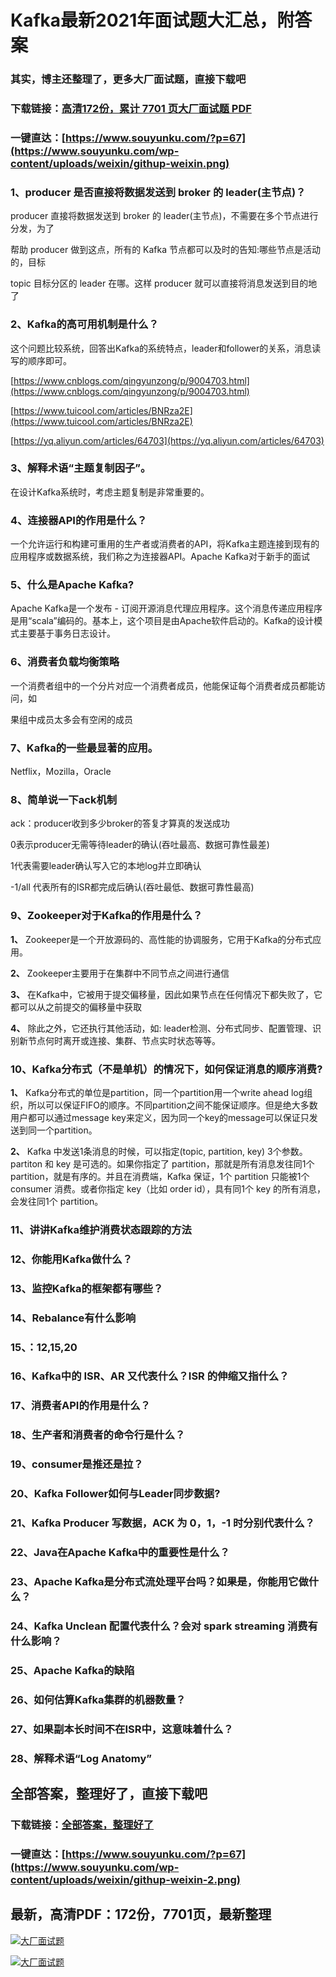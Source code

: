 # Kafka最新2021年面试题大汇总，附答案

### 其实，博主还整理了，更多大厂面试题，直接下载吧

### 下载链接：[高清172份，累计 7701 页大厂面试题  PDF](https://github.com/souyunku/DevBooks/blob/master/docs/index.md)

### 一键直达：[https://www.souyunku.com/?p=67](https://www.souyunku.com/wp-content/uploads/weixin/githup-weixin.png)



### 1、producer 是否直接将数据发送到 broker 的 leader(主节点)？

producer 直接将数据发送到 broker 的 leader(主节点)，不需要在多个节点进行分发，为了

帮助 producer 做到这点，所有的 Kafka 节点都可以及时的告知:哪些节点是活动的，目标

topic 目标分区的 leader 在哪。这样 producer 就可以直接将消息发送到目的地了


### 2、Kafka的高可用机制是什么？

这个问题比较系统，回答出Kafka的系统特点，leader和follower的关系，消息读写的顺序即可。

[https://www.cnblogs.com/qingyunzong/p/9004703.html](https://www.cnblogs.com/qingyunzong/p/9004703.html)

[https://www.tuicool.com/articles/BNRza2E](https://www.tuicool.com/articles/BNRza2E)

[https://yq.aliyun.com/articles/64703](https://yq.aliyun.com/articles/64703)


### 3、解释术语“主题复制因子”。

在设计Kafka系统时，考虑主题复制是非常重要的。


### 4、连接器API的作用是什么？

一个允许运行和构建可重用的生产者或消费者的API，将Kafka主题连接到现有的应用程序或数据系统，我们称之为连接器API。Apache Kafka对于新手的面试
### 5、什么是Apache Kafka?

Apache Kafka是一个发布 - 订阅开源消息代理应用程序。这个消息传递应用程序是用“scala”编码的。基本上，这个项目是由Apache软件启动的。Kafka的设计模式主要基于事务日志设计。


### 6、消费者负载均衡策略

一个消费者组中的一个分片对应一个消费者成员，他能保证每个消费者成员都能访问，如

果组中成员太多会有空闲的成员


### 7、Kafka的一些最显著的应用。

Netflix，Mozilla，Oracle


### 8、简单说一下ack机制

ack：producer收到多少broker的答复才算真的发送成功

0表示producer无需等待leader的确认(吞吐最高、数据可靠性最差)

1代表需要leader确认写入它的本地log并立即确认

-1/all 代表所有的ISR都完成后确认(吞吐最低、数据可靠性最高)


### 9、Zookeeper对于Kafka的作用是什么？

**1、** Zookeeper是一个开放源码的、高性能的协调服务，它用于Kafka的分布式应用。

**2、** Zookeeper主要用于在集群中不同节点之间进行通信

**3、** 在Kafka中，它被用于提交偏移量，因此如果节点在任何情况下都失败了，它都可以从之前提交的偏移量中获取

**4、** 除此之外，它还执行其他活动，如: leader检测、分布式同步、配置管理、识别新节点何时离开或连接、集群、节点实时状态等等。


### 10、Kafka分布式（不是单机）的情况下，如何保证消息的顺序消费?

**1、** Kafka分布式的单位是partition，同一个partition用一个write ahead log组织，所以可以保证FIFO的顺序。不同partition之间不能保证顺序。但是绝大多数用户都可以通过message key来定义，因为同一个key的message可以保证只发送到同一个partition。

**2、** Kafka 中发送1条消息的时候，可以指定(topic, partition, key) 3个参数。partiton 和 key 是可选的。如果你指定了 partition，那就是所有消息发往同1个 partition，就是有序的。并且在消费端，Kafka 保证，1个 partition 只能被1个 consumer 消费。或者你指定 key（比如 order id），具有同1个 key 的所有消息，会发往同1个 partition。


### 11、讲讲Kafka维护消费状态跟踪的方法
### 12、你能用Kafka做什么？
### 13、监控Kafka的框架都有哪些？
### 14、Rebalance有什么影响
### 15、：12,15,20
### 16、Kafka中的 ISR、AR 又代表什么？ISR 的伸缩又指什么？
### 17、消费者API的作用是什么？
### 18、生产者和消费者的命令行是什么？
### 19、consumer是推还是拉？
### 20、Kafka Follower如何与Leader同步数据?
### 21、Kafka Producer 写数据，ACK 为 0，1，-1 时分别代表什么？
### 22、Java在Apache Kafka中的重要性是什么？
### 23、Apache Kafka是分布式流处理平台吗？如果是，你能用它做什么？
### 24、Kafka Unclean 配置代表什么？会对 spark streaming 消费有什么影响？
### 25、Apache Kafka的缺陷
### 26、如何估算Kafka集群的机器数量？
### 27、如果副本长时间不在ISR中，这意味着什么？
### 28、解释术语“Log Anatomy”




## 全部答案，整理好了，直接下载吧

### 下载链接：[全部答案，整理好了](https://www.souyunku.com/wp-content/uploads/weixin/githup-weixin-2.png)

### 一键直达：[https://www.souyunku.com/?p=67](https://www.souyunku.com/wp-content/uploads/weixin/githup-weixin-2.png)


## 最新，高清PDF：172份，7701页，最新整理

[![大厂面试题](https://www.souyunku.com/wp-content/uploads/weixin/mst.png "架构师专栏")](https://www.souyunku.com/wp-content/uploads/weixin/githup-weixin.png "架构师专栏")

[![大厂面试题](https://www.souyunku.com/wp-content/uploads/weixin/githup-weixin.png "架构师专栏")](https://www.souyunku.com/wp-content/uploads/weixin/githup-weixin.png "架构师专栏")

